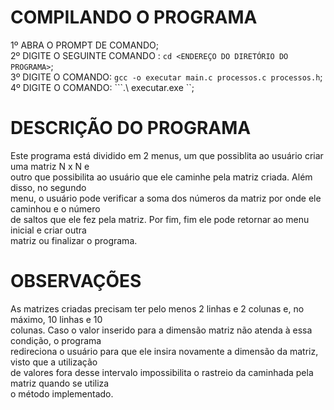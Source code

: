 # COMPILANDO O PROGRAMA<br>

1º ABRA O PROMPT DE COMANDO;<br>
2º DIGITE O SEGUINTE COMANDO : ```cd <ENDEREÇO DO DIRETÓRIO DO PROGRAMA>```;<br>
3º DIGITE O COMANDO: ```gcc -o executar main.c processos.c processos.h```;<br>
4º DIGITE O COMANDO: ```.\ executar.exe ``;<br>

# DESCRIÇÃO DO PROGRAMA<br>
Este programa está dividido em 2 menus, um que possiblita ao usuário criar uma matriz N x N e<br> 
outro que possibilita ao usuário que ele caminhe pela matriz criada. Além disso, no segundo<br>
menu, o usuário pode verificar a soma dos números da matriz por onde ele caminhou e o número<br>
de saltos que ele fez pela matriz. Por fim, fim ele pode retornar ao menu inicial e criar outra<br>
matriz ou finalizar o programa.<br>

# OBSERVAÇÕES
As matrizes criadas precisam ter pelo menos 2 linhas e 2 colunas e, no máximo, 10 linhas e 10 <br>
colunas. Caso o valor inserido para a dimensão matriz não atenda à essa condição, o programa<br>
redireciona o usuário para que ele insira novamente a dimensão da matriz, visto que a utilização<br>
de valores fora desse intervalo impossibilita o rastreio da caminhada pela matriz quando se utiliza<br>
o método implementado.<br>
